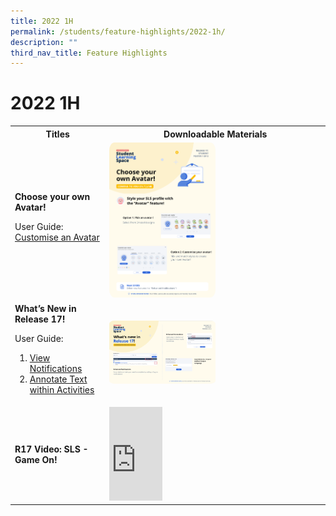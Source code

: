 ```yaml
---
title: 2022 1H
permalink: /students/feature-highlights/2022-1h/
description: ""
third_nav_title: Feature Highlights
---
```

<style>
  img {
    border-radius: 5%;
    width: 50%;
  }
</style>

<h1>2022 1H</h1>

<table>
  <tbody><tr>
    <th>Titles</th>
    <th>Downloadable Materials</th>
  </tr>
  <tr>
    <td>
      <strong>Choose your own Avatar!</strong>
      <p>User Guide: <a target="_blank" href="/student-user-guide/customise/customise-an-avatar/">Customise an Avatar</a></p>
    </td>
    <td>
      <a target="_blank" href="/files/Marcomms/Feature%20Highlights/R17%20(1%20of%202)%20Student%20Avatar.pdf">
        <img style="width: 50%;" alt="Choose your own Avatar!" src="/images/1Student/Marcomms/R17%20(1_2)%20Student%20Avatar.png">
      </a>
    </td>
  </tr>
  <tr>
    <td>
      <strong>What’s New in Release 17!</strong>
<p>User Guide:</p> 
<ol><li><a target="_blank" href="/student-user-guide/notify/view-notifications/">View Notifications</a></li>
	<li><a target="_blank" href="/student-user-guide/self-study/annotate-text-within-activities/">Annotate Text within Activities</a></li></ol>
    </td>
    <td>
      <a target="_blank" href="/files/Marcomms/Feature%20Highlights/R17%20(2%20of%202)%20Student%20Whats%20New%20in%20R17.pdf">
        <img style="width: 50%;" alt="What’s New in Release 17!" src="/images/1Student/Marcomms/R17%20(2_2)%20Student%20Whats%20New%20in%20R17.png">
      </a>
    </td>
  </tr>
		  <tr>
    <td>
      <strong>R17 Video: SLS - Game On!</strong>
    </td>
    <td>
<div class="bp-youtube">
<iframe allowfullscreen="" allow="accelerometer; autoplay; clipboard-write; encrypted-media; gyroscope; picture-in-picture; web-share" frameborder="0" title="SLS - Game On!" src="https://www.youtube.com/embed/uAofAedhlWw?list=PLQxzGTcC-xNUWDHiwCmHgBGMSnuKtoEiT" height="25%" width="25%"></iframe></div></td>
  </tr>
</tbody></table>